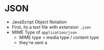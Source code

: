 # JSON
- JavaScript Object Notation
- First, its a text file with extension `.json`
- MIME Type of `application/json`
    - MIME type = media type / content type 
    - they're sent a